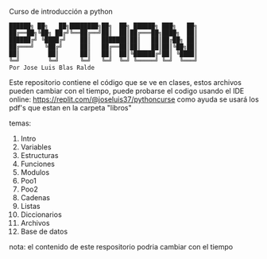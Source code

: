Curso de introducción a python  


    ██████╗ ██╗   ██╗████████╗██╗  ██╗ ██████╗ ███╗   ██╗    
    ██╔══██╗╚██╗ ██╔╝╚══██╔══╝██║  ██║██╔═══██╗████╗  ██║    
    ██████╔╝ ╚████╔╝    ██║   ███████║██║   ██║██╔██╗ ██║    
    ██╔═══╝   ╚██╔╝     ██║   ██╔══██║██║   ██║██║╚██╗██║    
    ██║        ██║      ██║   ██║  ██║╚██████╔╝██║ ╚████║    
    ╚═╝        ╚═╝      ╚═╝   ╚═╝  ╚═╝ ╚═════╝ ╚═╝  ╚═══╝    
    Por Jose Luis Blas Ralde


Este repositorio contiene el código que se ve en clases, estos archivos pueden cambiar con el tiempo, puede probarse el codigo usando el IDE online: https://replit.com/@joseluis37/pythoncurse como ayuda se usará los  pdf's que estan en la carpeta "libros"

temas:

1. Intro
2. Variables
3. Estructuras
4. Funciones
5. Modulos
6. Poo1
7. Poo2
8. Cadenas
9. Listas
10. Diccionarios
11. Archivos
12. Base de datos

nota: el contenido de este respositorio podria cambiar con el tiempo
